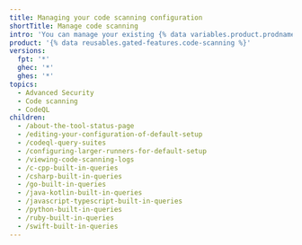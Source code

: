 ```yaml
---
title: Managing your code scanning configuration
shortTitle: Manage code scanning
intro: 'You can manage your existing {% data variables.product.prodname_code_scanning %} configuration with the help of metrics and logging outputs generated by your analysis.'
product: '{% data reusables.gated-features.code-scanning %}'
versions:
  fpt: '*'
  ghec: '*'
  ghes: '*'
topics:
  - Advanced Security
  - Code scanning
  - CodeQL
children:
  - /about-the-tool-status-page
  - /editing-your-configuration-of-default-setup
  - /codeql-query-suites
  - /configuring-larger-runners-for-default-setup
  - /viewing-code-scanning-logs
  - /c-cpp-built-in-queries
  - /csharp-built-in-queries
  - /go-built-in-queries
  - /java-kotlin-built-in-queries
  - /javascript-typescript-built-in-queries
  - /python-built-in-queries
  - /ruby-built-in-queries
  - /swift-built-in-queries
---
```

